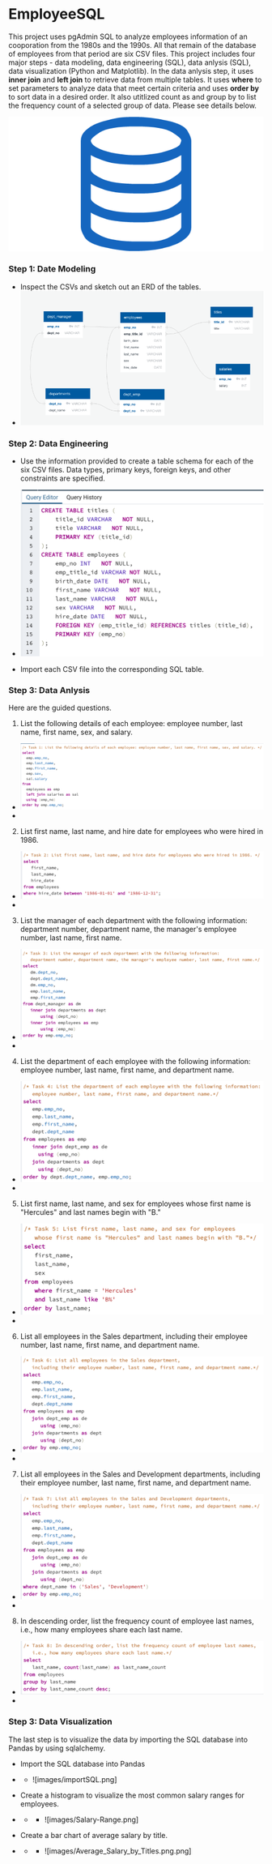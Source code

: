 # EmployeeSQL

This project uses pgAdmin SQL to analyze employees information of an cooporation from the 1980s and the 1990s. All that remain of the database of employees from that period are six CSV files. This project includes four major steps - data modeling, data engineering (SQL), data anlysis (SQL), data visualization (Python and Matplotlib). In the data anlysis step, it uses **inner join** and **left join** to retrieve data from multiple tables. It uses **where** to set parameters to analyze data that meet certain criteria and uses **order by** to sort data in a desired order. It also utitlized count as and group by to list the frequency count of a selected group of data. Please see details below.

![images/ERD.png](images/sql.png)

### Step 1: Date Modeling
* Inspect the CSVs and sketch out an ERD of the tables.
* ![images/ERD.png](images/ERD.png)

### Step 2: Data Engineering
* Use the information provided to create a table schema for each of the six CSV files. Data types, primary keys, foreign keys, and other constraints are specified. 
* ![images/schema.png](images/schema.png)

* Import each CSV file into the corresponding SQL table.

### Step 3: Data Anlysis
Here are the guided questions.
1. List the following details of each employee: employee number, last name, first name, sex, and salary.
- ![images/task1.png](images/task1.png)
-
2. List first name, last name, and hire date for employees who were hired in 1986.
- ![images/task2.png](images/task2.png)
-
3. List the manager of each department with the following information: department number, department name, the manager's employee number, last name, first name.
- ![images/task3.png](images/task3.png)
-
4. List the department of each employee with the following information: employee number, last name, first name, and department name.
- ![images/task4.png](images/task4.png)
-
5. List first name, last name, and sex for employees whose first name is "Hercules" and last names begin with "B."
- ![images/task5.png](images/task5.png)
-
6. List all employees in the Sales department, including their employee number, last name, first name, and department name.
- ![images/task6.png](images/task6.png)
-
7. List all employees in the Sales and Development departments, including their employee number, last name, first name, and department name.
- ![images/task7.png](images/task7.png)
-
8. In descending order, list the frequency count of employee last names, i.e., how many employees share each last name.
- ![images/task8.png](images/task8.png)
-

### Step 3: Data Visualization
The last step is to visualize the data by importing the SQL database into Pandas by using sqlalchemy. 

* Import the SQL database into Pandas
* - ![images/importSQL.png]

* Create a histogram to visualize the most common salary ranges for employees.
* * - ![images/Salary-Range.png]

* Create a bar chart of average salary by title.
* * - ![images/Average_Salary_by_Titles.png.png]

